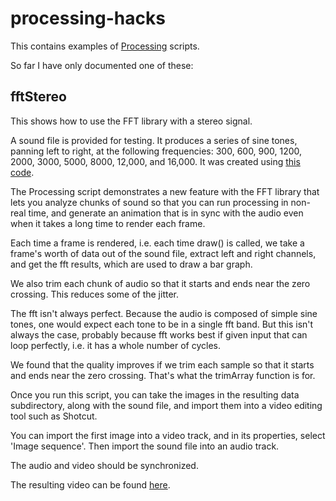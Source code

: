 # processing-hacks
This contains examples of [Processing](https://processing.org) scripts.

So far I have only documented one of these:

## fftStereo

This shows how to use the FFT library with a stereo signal.

A sound file is provided for testing. It produces a series of sine tones, panning left to right,
at the following frequencies: 300, 600, 900, 1200, 2000, 3000, 5000, 8000, 12,000, and 16,000.
It was created using [this code](https://github.com/damaru-inc/jsyn-hacks/blob/main/src/main/java/com/damaru/sound/PlayTonePanned.java).

The Processing script demonstrates a new feature with the FFT library that lets you analyze chunks of sound
so that you can run processing in non-real time, and generate an animation that
is in sync with the audio even when it takes a long time to render each frame.

Each time a frame is rendered, i.e. each time draw() is called, we take a frame's worth of data out of the sound file,
extract left and right channels, and get the fft results, which are used to draw a bar graph.

We also trim each chunk of audio so that it starts and ends near the zero crossing. This reduces some of the jitter.

The fft isn't always perfect. Because the audio is composed of simple sine tones, one would expect each tone to 
be in a single fft band. But this isn't always the case, probably because fft works best if given input that can loop perfectly,
i.e. it has a whole number of cycles.

We found that the quality improves if we trim each sample so that it starts and ends near the zero crossing. That's what the trimArray function is for.

Once you run this script, you can take the images in the resulting data subdirectory, along with the sound file,
and import them into a video editing tool such as Shotcut.

You can import the first image into a video track, and in its properties, select 'Image sequence'. Then import the sound file into an audio track.

The audio and video should be synchronized.

The resulting video can be found [here](https://drive.google.com/file/d/1RnATGCmQFcBhGEZFJz1kJ8kirmZO3rjo/view?usp=sharing).

